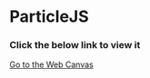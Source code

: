 # ParticleJS

### Click the below link to view it
[Go to the  Web Canvas](https://particlejs-25c9e.web.app/)
